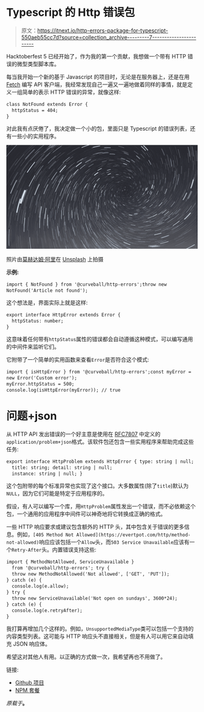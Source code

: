 # Typescript 的 Http 错误包

> 原文：<https://itnext.io/http-errors-package-for-typescript-550aeb55cc7d?source=collection_archive---------7----------------------->

Hacktoberfest 5 已经开始了，作为我的第一个贡献，我想做一个带有 HTTP 错误的微型类型脚本库。

每当我开始一个新的基于 Javascript 的项目时，无论是在服务器上，还是在用 [Fetch](https://developer.mozilla.org/en-US/docs/Web/API/Fetch_API) 编写 API 客户端，我经常发现自己一遍又一遍地做着同样的事情，就是定义一组简单的表示 HTTP 错误的异常，就像这样:

```
class NotFound extends Error {
  httpStatus = 404;
}
```

对此我有点厌倦了，我决定做一个小的包，里面只是 Typescript 的错误列表，还有一些小的实用程序。

![](img/1ec037cb8a89cd574dfc2720c8be15cd.png)

照片由[莫赫达姆·阿里](https://unsplash.com/@mohdali_31?utm_source=medium&utm_medium=referral)在 [Unsplash](https://unsplash.com?utm_source=medium&utm_medium=referral) 上拍摄

**示例:**

```
import { NotFound } from '@curveball/http-errors';throw new NotFound('Article not found');
```

这个想法是，界面实际上就是这样:

```
export interface HttpError extends Error { 
  httpStatus: number;
}
```

这意味着任何带有`httpStatus`属性的错误都会自动遵循这种模式，可以编写通用的中间件来监听它们。

它附带了一个简单的实用函数来查看`Error`是否符合这个模式:

```
import { isHttpError } from '@curveball/http-errors';const myError = new Error('Custom error');
myError.httpStatus = 500;
console.log(isHttpError(myError)); // true
```

# 问题+json

从 HTTP API 发出错误的一个好主意是使用在 [RFC7807](https://tools.ietf.org/html/rfc7807) 中定义的`application/problem+json`格式。该软件包还包含一些实用程序来帮助完成这些任务:

```
export interface HttpProblem extends HttpError { type: string | null;
  title: string; detail: string | null;
  instance: string | null; }
```

这个包附带的每个标准异常也实现了这个接口。大多数属性(除了`title`)默认为`NULL`，因为它们可能是特定于应用程序的。

假设，有人可以编写一个库，用`HttpProblem`属性发出一个错误，而不必依赖这个包，一个通用的应用程序中间件可以神奇地将它转换成正确的格式。

一些 HTTP 响应要求或建议包含额外的 HTTP 头，其中包含关于错误的更多信息。例如，`[405 Method Not Allowed](https://evertpot.com/http/method-not-allowed)`响应应该包括一个`Allow`头，而`503 Service Unavailable`应该有一个`Retry-After`头。内置错误支持这些:

```
import { MethodNotAllowed, ServiceUnavailable } 
  from '@curveball/http-errors'; try {
  throw new MethodNotAllowed('Not allowed', ['GET', 'PUT']);
} catch (e) {
  console.log(e.allow);
} try { 
  throw new ServiceUnavailable('Not open on sundays', 3600*24);
} catch (e) {
  console.log(e.retryAfter);
}
```

我打算再增加几个这样的。例如，`UnsupportedMediaType`类可以包括一个支持的内容类型列表。这可能与 HTTP 响应头不直接相关，但是有人可以用它来自动填充 JSON 响应体。

希望这对其他人有用。以正确的方式做一次，我希望再也不用做了。

链接:

*   [Github 项目](https://github.com/curveballjs/http-errors)
*   [NPM 套餐](https://www.npmjs.com/package/@curveball/http-errors)

*原载于*[](https://evertpot.com/http-errors-package-for-typescript/)**。**